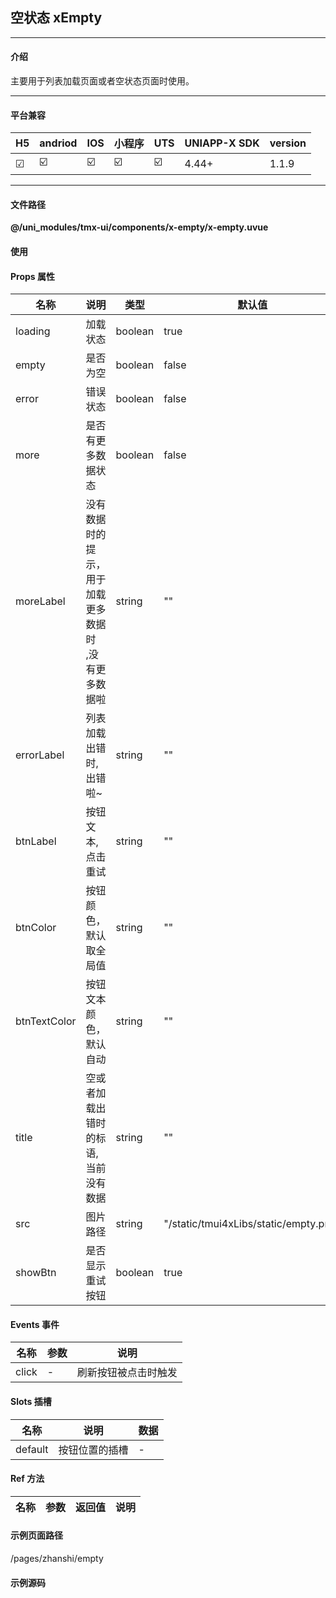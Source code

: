 
## 空状态 xEmpty

***

#### 介绍

主要用于列表加载页面或者空状态页面时使用。

***

#### 平台兼容

| H5 | andriod | IOS | 小程序 | UTS | UNIAPP-X SDK | version |
| --- | --- | --- | --- | --- | --- | --- |
| ☑ | ☑️ | ☑️ | ☑️ | ☑️ | 4.44+ | 1.1.9 |

***

#### 文件路径

**@/uni_modules/tmx-ui/components/x-empty/x-empty.uvue**

#### 使用

<x-empty></x-empty>

#### Props 属性

| 名称 | 说明 | 类型 | 默认值 |
| ------ | ---- | ---- | ---- |
| loading | 加载状态 | boolean | true |
| empty | 是否为空 | boolean | false |
| error | 错误状态 | boolean | false |
| more | 是否有更多数据状态 | boolean | false |
| moreLabel | 没有数据时的提示，用于加载更多数据时<br>,没有更多数据啦 | string | "" |
| errorLabel | 列表加载出错时,出错啦~ | string | "" |
| btnLabel | 按钮文本,点击重试 | string | "" |
| btnColor | 按钮颜色，默认取全局值 | string | "" |
| btnTextColor | 按钮文本颜色，默认自动 | string | "" |
| title | 空或者加载出错时的标语,当前没有数据 | string | "" |
| src | 图片路径 | string | "/static/tmui4xLibs/static/empty.png" |
| showBtn | 是否显示重试按钮 | boolean | true |



#### Events 事件

| 名称 | 参数 | 说明 |
| ------ | ---- | ---- |
| click | - | 刷新按钮被点击时触发 |


#### Slots 插槽

| 名称 | 说明 | 数据 |
| ------ | ---- | ---- |
| default | 按钮位置的插槽 | - |


#### Ref 方法

| 名称 | 参数 | 返回值 | 说明 |
| ------ | ---- | ---- | ---- |


#### 示例页面路径

/pages/zhanshi/empty

#### 示例源码

<template>
	<!-- #ifdef APP -->
	<scroll-view style="flex:1">
	<!-- #endif -->
	<!-- #ifdef MP-WEIXIN -->
	<page-meta :page-style="`background-color:${xThemeConfigBgColor}`">
		<navigation-bar :background-color="xThemeConfigNavBgColor" :front-color="xThemeConfigNavFontColor"></navigation-bar>
	</page-meta>
	<!-- #endif -->

		<x-sheet>
			<x-text font-size="18" class=" text-weight-b mb-8">空状态 xEmpty</x-text>
			<x-text color="#999999" >主要用于列表加载页面或者空状态页面时使用,这是根据实际页面加载场景时最常用的状态设计。包括：错误，加载，空，没有更多。综合展现</x-text>
			<x-text color="#999999" >使用时本组件应该放在列表数据的后面。</x-text>
	
			<view class="mt-32 flex flex-row">
				<x-button class="flex-1" @click="loading=true;empty=false;error=false;more=false" >加载中</x-button>
				<x-button class="ml-12 flex-1 " @click="loading=false;empty=true;error=false;more=false" >空时</x-button>
				<x-button class="ml-12 flex-1" @click="loading=false;empty=false;error=true;more=false" >出错时</x-button>
				<x-button class="ml-12 flex-1" @click="loading=false;empty=false;error=false;more=true" >没有了</x-button>
			</view>
		</x-sheet>

		<x-empty :loading="loading" :empty="empty" :error="error" :more="more"></x-empty>
	<!-- #ifdef APP -->
	</scroll-view>
	<!-- #endif -->
</template>

<script>
	export default {
		data() {
			return {
				loading: true,
				empty: false,
				error: false,
				more: false
			};
		}
	}
</script>

<style lang="scss">

</style>
		
